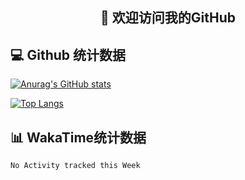<h2 align="center">👋 欢迎访问我的GitHub</h2>

## 💻 Github 统计数据

[![Anurag's GitHub stats](https://github-readme-stats.vercel.app/api?username=lnm011223&show_icons=true)](https://github.com/anuraghazra/github-readme-stats)


[![Top Langs](https://github-readme-stats.vercel.app/api/top-langs/?username=lnm011223)](https://github.com/anuraghazra/github-readme-stats)




## 📊 WakaTime统计数据

<!--START_SECTION:waka-->
```text
No Activity tracked this Week
```
<!--END_SECTION:waka-->



<!-- BLOG-POST-LIST:START -->
<!-- BLOG-POST-LIST:END -->

